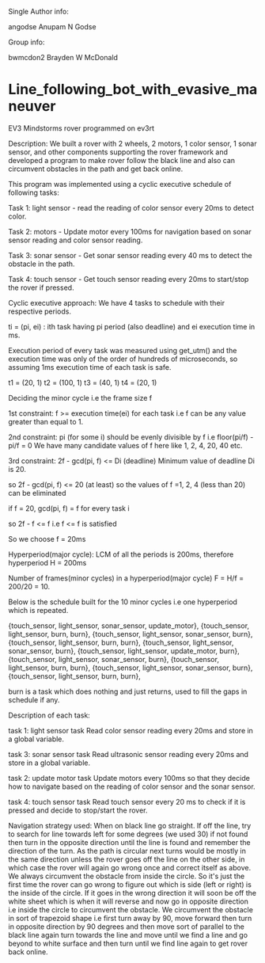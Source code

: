 Single Author info:

angodse Anupam N Godse

Group info:

bwmcdon2 Brayden W McDonald

# Line_following_bot_with_evasive_maneuver
EV3 Mindstorms rover programmed on ev3rt

Description: We built a rover with 2 wheels, 2 motors, 1 color sensor, 1 sonar sensor, and other components supporting the rover framework and developed a program to make rover follow the black line and also can circumvent obstacles in the path and get back online.

This program was implemented using a cyclic executive schedule of following tasks:

Task 1: light sensor - read the reading of color sensor every 20ms to detect color. 

Task 2: motors - Update motor every 100ms for navigation based on sonar sensor reading and color sensor reading. 

Task 3: sonar sensor - Get sonar sensor reading every 40 ms to detect the obstacle in the path. 

Task 4: touch sensor - Get touch sensor reading every 20ms to start/stop the rover if pressed.



Cyclic executive approach: We have 4 tasks to schedule with their respective periods.

ti = (pi, ei) : ith task having pi period (also deadline) and ei execution time in ms.

Execution period of every task was measured using get_utm() and the execution time was only of the order of hundreds of microseconds, so assuming 1ms execution time of each task is safe.

t1 = (20, 1) 
t2 = (100, 1) 
t3 = (40, 1) 
t4 = (20, 1)

Deciding the minor cycle i.e the frame size f

1st constraint: f >= execution time(ei) for each task i.e f can be any value greater than equal to 1.

2nd constraint: pi (for some i) should be evenly divisible by f i.e floor(pi/f) - pi/f = 0 We have many candidate values of f here like 1, 2, 4, 20, 40 etc.

3rd constraint: 2f - gcd(pi, f) <= Di (deadline) Minimum value of deadline Di is 20.

so 2f - gcd(pi, f) <= 20 (at least) so the values of f =1, 2, 4 (less than 20) can be eliminated

if f = 20, gcd(pi, f) = f for every task i

so 2f - f <= f i.e f <= f is satisfied

So we choose f = 20ms

Hyperperiod(major cycle): LCM of all the periods is 200ms, therefore hyperperiod H = 200ms

Number of frames(minor cycles) in a hyperperiod(major cycle) F = H/f = 200/20 = 10.

Below is the schedule built for the 10 minor cycles i.e one hyperperiod which is repeated.

{touch_sensor, light_sensor, sonar_sensor, update_motor}, 
{touch_sensor, light_sensor, burn, burn}, 
{touch_sensor, light_sensor, sonar_sensor, burn}, 
{touch_sensor, light_sensor, burn, burn}, 
{touch_sensor, light_sensor, sonar_sensor, burn},
{touch_sensor, light_sensor, update_motor, burn}, 
{touch_sensor, light_sensor, sonar_sensor, burn},
{touch_sensor, light_sensor, burn, burn}, 
{touch_sensor, light_sensor, sonar_sensor, burn},
{touch_sensor, light_sensor, burn, burn},

burn is a task which does nothing and just returns, used to fill the gaps in schedule if any.

Description of each task:

task 1: light sensor task Read color sensor reading every 20ms and store in a global variable.

task 3: sonar sensor task Read ultrasonic sensor reading every 20ms and store in a global variable.

task 2: update motor task Update motors every 100ms so that they decide how to navigate based on the reading of color sensor and the sonar sensor.

task 4: touch sensor task Read touch sensor every 20 ms to check if it is pressed and decide to stop/start the rover.

Navigation strategy used: When on black line go straight. If off the line, try to search for line towards left for some degrees (we used 30) if not found then turn in the opposite direction until the line is found and remember the direction of the turn. As the path is circular next turns would be mostly in the same direction unless the rover goes off the line on the other side, in which case the rover will again go wrong once and correct itself as above. We always circumvent the obstacle from inside the circle. So it's just the first time the rover can go wrong to figure out which is side (left or right) is the inside of the circle. If it goes in the wrong direction it will soon be off the white sheet which is when it will reverse and now go in opposite direction i.e inside the circle to circumvent the obstacle. We circumvent the obstacle in sort of trapezoid shape i.e first turn away by 90, move forward then turn in opposite direction by 90 degrees and then move sort of parallel to the black line again turn towards the line and move until we find a line and go beyond to white surface and then turn until we find line again to get rover back online.
